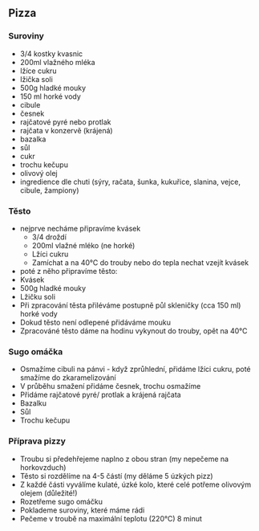 ## Pizza

### Suroviny
- 3/4 kostky kvasnic
- 200ml vlažného mléka
- lžíce cukru
- lžička soli
- 500g hladké mouky
- 150 ml horké vody
- cibule
- česnek
- rajčatové pyré nebo protlak
- rajčata v konzervě (krájená)
- bazalka
- sůl
- cukr
- trochu kečupu
- olivový olej
- ingredience dle chuti (sýry, račata, šunka, kukuřice, slanina, vejce, cibule, žampiony)

### Těsto
- nejprve necháme připravíme kvásek
    -  3/4 droždí
    - 200ml vlažné mléko (ne horké)
    - Lžíci cukru
    -  Zamíchat a na 40°C do trouby nebo do tepla nechat vzejít kvásek
- poté z něho připravíme těsto:
- Kvásek
- 500g hladké mouky
- Lžičku soli
- Při zpracování těsta přiléváme postupně půl skleničky (cca 150 ml) horké vody
- Dokud těsto není odlepené přidáváme mouku
- Zpracováné těsto dáme na hodinu vykynout do trouby, opět na 40°C

### Sugo omáčka
- Osmažíme cibuli na pánvi -  když zprůhlední, přidáme lžíci cukru, poté smažíme do zkaramelizování
- V průběhu smažení přidáme česnek, trochu osmažíme
- Přidáme rajčatové pyré/ protlak a krájená rajčata
- Bazalku
- Sůl
- Trochu kečupu

### Příprava pizzy
- Troubu si předehřejeme naplno z obou stran (my nepečeme na horkovzduch)
- Těsto si rozdělíme na 4-5 částí (my děláme 5 úzkých pizz)
- Z každé části vyválíme kulaté, úzké kolo, které celé potřeme olivovým olejem (důležité!)
- Rozetřeme sugo omáčku
- Poklademe suroviny, které máme rádi
- Pečeme v troubě na maximální teplotu (220°C) 8 minut
